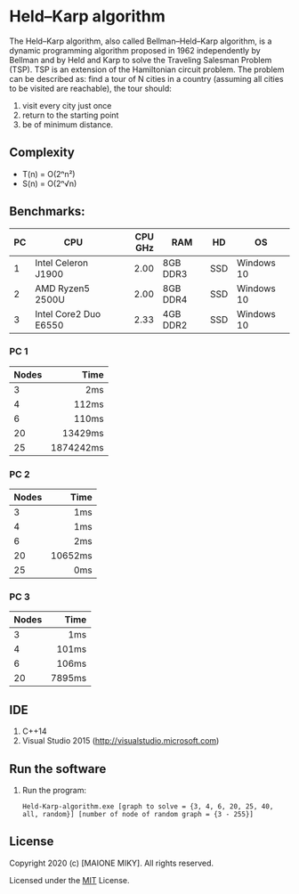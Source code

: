 # Held–Karp algorithm
The Held–Karp algorithm, also called Bellman–Held–Karp algorithm, is a dynamic programming algorithm proposed in 1962 independently by Bellman and by Held and Karp to solve the Traveling Salesman Problem (TSP). TSP is an extension of the Hamiltonian circuit problem. The problem can be described as: find a tour of N cities in a country (assuming all cities to be visited are reachable), the tour should:
1. visit every city just once
2. return to the starting point
3. be of minimum distance.


## Complexity
* T(n) = O(2ⁿn²)
* S(n) = O(2ⁿ√n)

## Benchmarks:

| PC  | CPU | CPU GHz | RAM | HD | OS | 
| --- | ----| ---------: | -- | -- | -- |
| 1 | Intel Celeron J1900 | 2.00 | 8GB DDR3 | SSD | Windows 10 |
| 2 | AMD Ryzen5 2500U | 2.00 | 8GB DDR4 | SSD | Windows 10 |
| 3 | Intel Core2 Duo E6550 | 2.33 | 4GB DDR2 | SSD | Windows 10 |

### PC 1
| Nodes  | Time | 
| ------ | ---: |
| 3 | 2ms |
| 4 | 112ms |
| 6 | 110ms |
| 20 | 13429ms |
| 25 | 1874242ms |

### PC 2
| Nodes  | Time | 
| ------ | ---: |
| 3 | 1ms |
| 4 | 1ms |
| 6 | 2ms |
| 20 | 10652ms |
| 25 | 0ms |

### PC 3
| Nodes  | Time | 
| ------ | ---: |
| 3 | 1ms |
| 4 | 101ms |
| 6 | 106ms |
| 20 | 7895ms |


## IDE
1. C++14
2. Visual Studio 2015 (http://visualstudio.microsoft.com)


## Run the software
1. Run the program:

	```Held-Karp-algorithm.exe [graph to solve = {3, 4, 6, 20, 25, 40, all, random}] [number of node of random graph = {3 - 255}]```


## License
Copyright 2020 (c) [MAIONE MIKY]. All rights reserved.

Licensed under the [MIT](LICENSE) License.